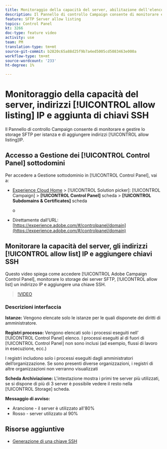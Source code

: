 ```yaml
---
title: Monitoraggio della capacità del server, abilitazione dell'elenco di indirizzi IP e aggiunta di chiavi SSH
description: Il Pannello di controllo Campaign consente di monitorare e gestire lo storage SFTP per istanza e  indirizzi IP del elenco consentiti.
feature: SFTP Server allow listing
topics: Control Panel
kt: 3266
doc-type: feature video
activity: use
team: PM
translation-type: tm+mt
source-git-commit: b2820c65a88d25f9b7a4ed5005cd5083463e000a
workflow-type: tm+mt
source-wordcount: '233'
ht-degree: 1%

---
```



# Monitoraggio della capacità del server, indirizzi [!UICONTROL allow listing] IP e aggiunta di chiavi SSH

Il Pannello di controllo Campaign consente di monitorare e gestire lo storage SFTP per istanza e di aggiungere indirizzi [!UICONTROL allow listing]IP.

## Accesso a Gestione dei [!UICONTROL Control Panel] sottodomini

Per accedere a Gestione sottodominio in [!UICONTROL Control Panel], vai a:

* [Experience Cloud Home](https://experience.adobe.com/#/home) > [!UICONTROL Solution picker]: [!UICONTROL Campaign] > **[!UICONTROL Control Panel]** scheda > **[!UICONTROL Subdomains & Certificates]** scheda

   o
* Direttamente dall’URL: [https://experience.adobe.com/#/controlpanel/domain](https://experience.adobe.com/#/controlpanel/domain)

## Monitorare la capacità del server, gli indirizzi [!UICONTROL allow list] IP e aggiungere chiavi SSH

Questo video spiega come accedere [!UICONTROL Adobe Campaign Control Panel], monitorare lo storage dei server SFTP, [!UICONTROL allow list] un indirizzo IP e aggiungere una chiave SSH.

>[!VIDEO](https://video.tv.adobe.com/v/27270?quality=12)

### Descrizioni interfaccia

**Istanze:** Vengono elencate solo le istanze per le quali disponete dei diritti di amministratore.

**Registri processo:** Vengono elencati solo i processi eseguiti nell’ [!UICONTROL Control Panel] elenco. I processi eseguiti al di fuori di [!UICONTROL Control Panel] non sono inclusi (ad esempio, flussi di lavoro in esecuzione, ecc.)

I registri includono solo i processi eseguiti dagli amministratori dell’organizzazione. Se sono presenti diverse organizzazioni, i registri di altre organizzazioni non verranno visualizzati

**Scheda Archiviazione:** L&#39;intestazione mostra i primi tre server più utilizzati, se si dispone di più di 3 server è possibile vedere il resto nella [!UICONTROL Storage] scheda.

**Messaggio di avviso:**

* Arancione - il server è utilizzato all&#39;80%
* Rosso - server utilizzato al 90%

## Risorse aggiuntive

* [Generazione di una chiave SSH](/help/acc/monitoring-campaign-classic/control-panel/generate-ssh-key.md)
